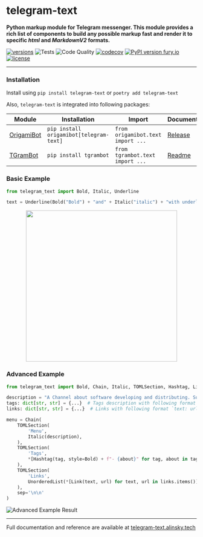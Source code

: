 # telegram-text
**Python markup module for Telegram messenger.
This module provides a rich list of components to build any possible
markup fast and render it to specific _html_ and _MarkdownV2_ formats.**

[![versions](https://img.shields.io/pypi/pyversions/telegram-text.svg)](https://github.com/SKY-ALIN/telegram-text)
![Tests](https://github.com/SKY-ALIN/telegram-text/actions/workflows/tests.yml/badge.svg)
![Code Quality](https://github.com/SKY-ALIN/telegram-text/actions/workflows/code-quality.yml/badge.svg)
[![codecov](https://codecov.io/gh/SKY-ALIN/telegram-text/branch/dev/graph/badge.svg?token=BK0ASC89B9)](https://codecov.io/gh/SKY-ALIN/telegram-text)
[![PyPI version fury.io](https://badge.fury.io/py/telegram-text.svg)](https://pypi.org/project/telegram-text/)
[![license](https://img.shields.io/github/license/SKY-ALIN/telegram-text.svg)](https://github.com/SKY-ALIN/telegram-text/blob/main/LICENSE)

---

### Installation
Install using `pip install telegram-text` or `poetry add telegram-text`

Also, `telegram-text` is integrated into following packages:

| Module | Installation | Import | Documentation |
| ------ | ------------ | ------ | ------------- |
| [OrigamiBot](https://github.com/cmd410/OrigamiBot) | `pip install origamibot[telegram-text]` | `from origamibot.text import ...` | [Release](https://github.com/cmd410/OrigamiBot/releases/tag/v2.3.0) |
| [TGramBot](https://github.com/KeralaBots/TGramBot) | `pip install tgrambot` | `from tgrambot.text import ...` | [Readme](https://github.com/KeralaBots/TGramBot/blob/alpha/README.md) |

### Basic Example

```python
from telegram_text import Bold, Italic, Underline

text = Underline(Bold("Bold") + "and" + Italic("italic") + "with underline.")
```

<p align="center">
  <img 
    width="400"
    src="https://raw.githubusercontent.com/SKY-ALIN/telegram-text/dev/docs/source/_static/basic_example_result.jpg"
  />
</p>

### Advanced Example

```python
from telegram_text import Bold, Chain, Italic, TOMLSection, Hashtag, Link, UnorderedList

description = "A Channel about software developing and distributing. Subscribe to follow new technologies."
tags: dict[str, str] = {...}  # Tags description with following format `tag: tag_description`
links: dict[str, str] = {...}  # Links with following format `text: url`

menu = Chain(
    TOMLSection(
        'Menu',
        Italic(description),
    ),
    TOMLSection(
        'Tags',
        *[Hashtag(tag, style=Bold) + f"- {about}" for tag, about in tags.items()],
    ),
    TOMLSection(
        'Links',
        UnorderedList(*[Link(text, url) for text, url in links.items()]),
    ),
    sep='\n\n'
)
```

![Advanced Example Result](https://raw.githubusercontent.com/SKY-ALIN/telegram-text/dev/docs/source/_static/advanced_example_result.jpg)

---

Full documentation and reference are available at 
[telegram-text.alinsky.tech](https://telegram-text.alinsky.tech)